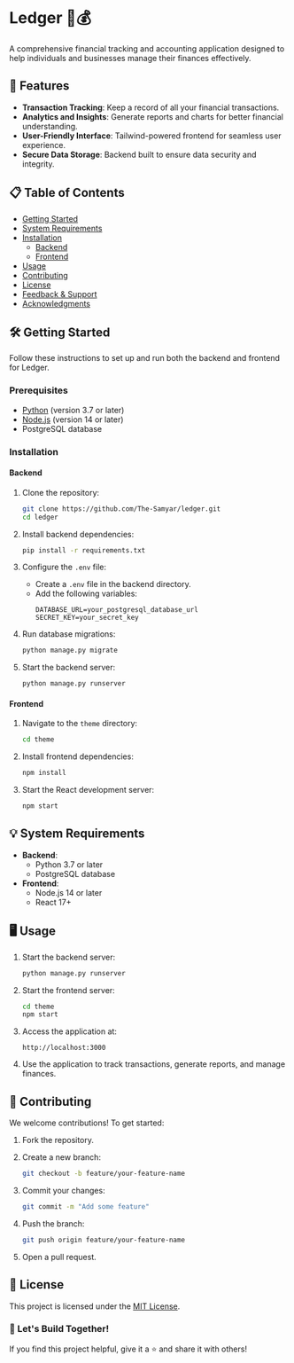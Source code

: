 
# Ledger 📒💰

A comprehensive financial tracking and accounting application designed to help individuals and businesses manage their finances effectively.

## 🚀 Features
- **Transaction Tracking**: Keep a record of all your financial transactions.
- **Analytics and Insights**: Generate reports and charts for better financial understanding.
- **User-Friendly Interface**: Tailwind-powered frontend for seamless user experience.
- **Secure Data Storage**: Backend built to ensure data security and integrity.

## 📋 Table of Contents
- [Getting Started](#getting-started)
- [System Requirements](#system-requirements)
- [Installation](#installation)
  - [Backend](#backend)
  - [Frontend](#frontend)
- [Usage](#usage)
- [Contributing](#contributing)
- [License](#license)
- [Feedback & Support](#feedback--support)
- [Acknowledgments](#acknowledgments)

## 🛠️ Getting Started
Follow these instructions to set up and run both the backend and frontend for Ledger.

### Prerequisites
- [Python](https://www.python.org/) (version 3.7 or later)
- [Node.js](https://nodejs.org/) (version 14 or later)
- PostgreSQL database

### Installation

#### Backend
1. Clone the repository:
   ```bash
   git clone https://github.com/The-Samyar/ledger.git
   cd ledger
   ```

2. Install backend dependencies:
   ```bash
   pip install -r requirements.txt
   ```

3. Configure the `.env` file:
   - Create a `.env` file in the backend directory.
   - Add the following variables:
     ```env
     DATABASE_URL=your_postgresql_database_url
     SECRET_KEY=your_secret_key
     ```

4. Run database migrations:
   ```bash
   python manage.py migrate
   ```

5. Start the backend server:
   ```bash
   python manage.py runserver
   ```

#### Frontend
1. Navigate to the `theme` directory:
   ```bash
   cd theme
   ```

2. Install frontend dependencies:
   ```bash
   npm install
   ```

3. Start the React development server:
   ```bash
   npm start
   ```

## 💡 System Requirements
- **Backend**:
  - Python 3.7 or later
  - PostgreSQL database
- **Frontend**:
  - Node.js 14 or later
  - React 17+

## 🖥️ Usage
1. Start the backend server:
   ```bash
   python manage.py runserver
   ```

2. Start the frontend server:
   ```bash
   cd theme
   npm start
   ```

3. Access the application at:
   ```
   http://localhost:3000
   ```

4. Use the application to track transactions, generate reports, and manage finances.

## 🤝 Contributing
We welcome contributions! To get started:  

1. Fork the repository.  
2. Create a new branch:  
   ```bash
   git checkout -b feature/your-feature-name
   ```
3. Commit your changes:
   ```bash
   git commit -m "Add some feature"
   ```

4. Push the branch:
   ```bash
   git push origin feature/your-feature-name
   ```

5. Open a pull request.

## 📝 License
This project is licensed under the [MIT License](LICENSE).

### 🙌 Let's Build Together!  
If you find this project helpful, give it a ⭐ and share it with others!
